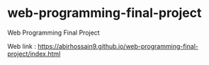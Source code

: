 # web-programming-final-project
Web Programming Final Project

Web link : https://abirhossain9.github.io/web-programming-final-project/index.html
